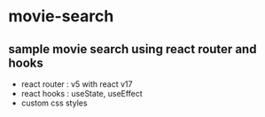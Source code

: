 # movie-search

## sample movie search using react router and hooks

-   react router : v5 with react v17
-   react hooks : useState, useEffect
-   custom css styles
